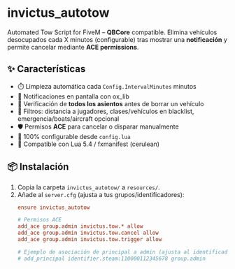 # invictus_autotow

Automated Tow Script for FiveM – **QBCore** compatible. Elimina vehículos desocupados cada X minutos (configurable) tras mostrar una **notificación** y permite cancelar mediante **ACE permissions**.

## ✨ Características
- ⏱️ Limpieza automática cada `Config.IntervalMinutes` minutos
- 📣 Notificaciones en pantalla con ox_lib
- 👥 Verificación de **todos los asientos** antes de borrar un vehículo
- 🧯 Filtros: distancia a jugadores, clases/vehículos en blacklist, emergencia/boats/aircraft opcional
- 🛡️ Permisos **ACE** para cancelar o disparar manualmente
- 🧩 100% configurable desde `config.lua`
- 🔧 Compatible con Lua 5.4 / fxmanifest (cerulean)

## 📦 Instalación
1. Copia la carpeta `invictus_autotow/` a `resources/`.
2. Añade al `server.cfg` (ajusta a tus grupos/identificadores):
   ```cfg
   ensure invictus_autotow

   # Permisos ACE
   add_ace group.admin invictus.tow.* allow
   add_ace group.admin invictus.tow.cancel allow
   add_ace group.admin invictus.tow.trigger allow

   # Ejemplo de asociación de principal a admin (ajusta al identificador real)
   # add_principal identifier.steam:110000112345678 group.admin
